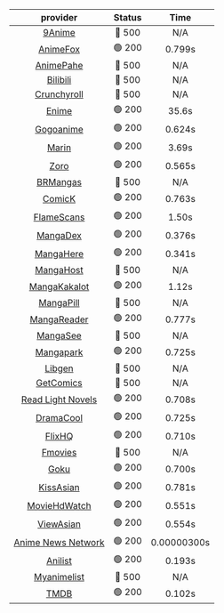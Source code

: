 | **provider** | **Status** | **Time** |
|:--------:|:------:|:----:|
| [9Anime](https://9anime.pl) | 🔴 500 | N/A |
|  [AnimeFox](https://animefox.tv)  | 🟢 200 | 0.799s |
| [AnimePahe](https://animepahe.com) | 🔴 500 | N/A |
| [Bilibili](https://bilibili.tv) | 🔴 500 | N/A |
| [Crunchyroll](https://cronchy.consumet.stream) | 🔴 500 | N/A |
|  [Enime](https://enime.moe)  | 🟢 200 | 35.6s |
|  [Gogoanime](https://gogoanimehd.to)  | 🟢 200 | 0.624s |
|  [Marin](https://marin.moe)  | 🟢 200 | 3.69s |
|  [Zoro](https://aniwatch.to)  | 🟢 200 | 0.565s |
| [BRMangas](https://www.brmangas.net) | 🔴 500 | N/A |
|  [ComicK](https://comick.app)  | 🟢 200 | 0.763s |
|  [FlameScans](https://flamescans.org/)  | 🟢 200 | 1.50s |
|  [MangaDex](https://mangadex.org)  | 🟢 200 | 0.376s |
|  [MangaHere](http://www.mangahere.cc)  | 🟢 200 | 0.341s |
| [MangaHost](https://mangahosted.com) | 🔴 500 | N/A |
|  [MangaKakalot](https://mangakakalot.com)  | 🟢 200 | 1.12s |
| [MangaPill](https://mangapill.com) | 🔴 500 | N/A |
|  [MangaReader](https://mangareader.to)  | 🟢 200 | 0.777s |
| [MangaSee](https://mangasee123.com) | 🔴 500 | N/A |
|  [Mangapark](https://v2.mangapark.net)  | 🟢 200 | 0.725s |
| [Libgen](http://libgen) | 🔴 500 | N/A |
| [GetComics](https://getcomics.info/) | 🔴 500 | N/A |
|  [Read Light Novels](https://readlightnovels.net)  | 🟢 200 | 0.708s |
|  [DramaCool](https://dramacool.hr)  | 🟢 200 | 0.725s |
|  [FlixHQ](https://flixhq.to)  | 🟢 200 | 0.710s |
| [Fmovies](https://fmovies.to) | 🔴 500 | N/A |
|  [Goku](https://goku.sx)  | 🟢 200 | 0.700s |
|  [KissAsian](https://kissasian.mx)  | 🟢 200 | 0.781s |
|  [MovieHdWatch](https://movieshd.watch)  | 🟢 200 | 0.551s |
|  [ViewAsian](https://viewasian.co)  | 🟢 200 | 0.554s |
|  [Anime News Network](https://www.animenewsnetwork.com)  | 🟢 200 | 0.00000300s |
|  [Anilist](https://anilist.co)  | 🟢 200 | 0.193s |
| [Myanimelist](https://myanimelist.net/) | 🔴 500 | N/A |
|  [TMDB](https://www.themoviedb.org)  | 🟢 200 | 0.102s |
